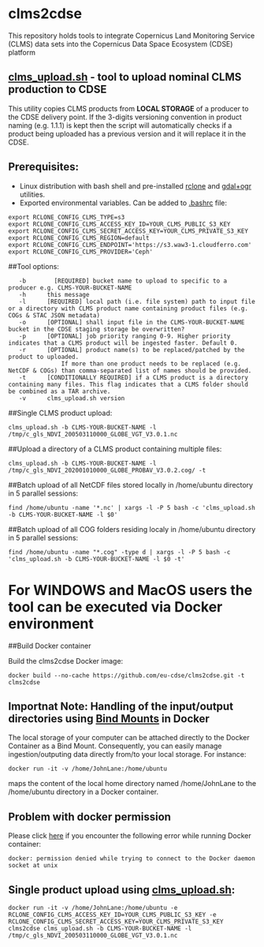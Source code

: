 # clms2cdse
This repository holds tools to integrate Copernicus Land Monitoring Service (CLMS) data sets into the Copernicus Data Space Ecosystem (CDSE) platform

## [clms_upload.sh](https://github.com/eu-cdse/clms2cdse/blob/main/clms_upload.sh) - tool to upload nominal CLMS production to CDSE

This utility copies CLMS products from **LOCAL STORAGE** of a producer to the CDSE delivery point. If the 3-digits versioning convention in product naming (e.g. 1.1.1) is kept then the script will automatically checks if a product being uploaded has a previous version and it will replace it in the CDSE.

## Prerequisites:

- Linux distribution with bash shell and pre-installed [rclone](https://rclone.org/docs/) and [gdal+ogr](https://gdal.org/en/stable/download.html#binaries) utilities.
- Exported environmental variables. Can be added to [.bashrc](https://www.digitalocean.com/community/tutorials/bashrc-file-in-linux) file:

```
export RCLONE_CONFIG_CLMS_TYPE=s3
export RCLONE_CONFIG_CLMS_ACCESS_KEY_ID=YOUR_CLMS_PUBLIC_S3_KEY
export RCLONE_CONFIG_CLMS_SECRET_ACCESS_KEY=YOUR_CLMS_PRIVATE_S3_KEY
export RCLONE_CONFIG_CLMS_REGION=default
export RCLONE_CONFIG_CLMS_ENDPOINT='https://s3.waw3-1.cloudferro.com'
export RCLONE_CONFIG_CLMS_PROVIDER='Ceph'
```
##Tool options:
```
   -b	     [REQUIRED] bucket name to upload to specific to a producer e.g. CLMS-YOUR-BUCKET-NAME
   -h      this message
   -l      [REQUIRED] local path (i.e. file system) path to input file or a directory with CLMS product name containing product files (e.g. COGs & STAC JSON metadata) 
   -o      [OPTIONAL] shall input file in the CLMS-YOUR-BUCKET-NAME bucket in the CDSE staging storage be overwritten?
   -p      [OPTIONAL] job priority ranging 0-9. Higher priority indicates that a CLMS product will be ingested faster. Default 0.  
   -r      [OPTIONAL] product name(s) to be replaced/patched by the product to uploaded. 
		       If more than one product needs to be replaced (e.g. NetCDF & COGs) than comma-separated list of names should be provided.
   -t      [CONDITIONALLY REQUIRED] if a CLMS product is a directory containing many files. This flag indicates that a CLMS folder should be combined as a TAR archive.  
   -v      clms_upload.sh version
```
##Single CLMS product upload:
```
clms_upload.sh -b CLMS-YOUR-BUCKET-NAME -l /tmp/c_gls_NDVI_200503110000_GLOBE_VGT_V3.0.1.nc
```
##Upload a directory of a CLMS product containing multiple files:
```
clms_upload.sh -b CLMS-YOUR-BUCKET-NAME -l /tmp/c_gls_NDVI_202001010000_GLOBE_PROBAV_V3.0.2.cog/ -t
```
##Batch upload of all NetCDF files stored locally in /home/ubuntu directory in 5 parallel sessions:
```
find /home/ubuntu -name '*.nc' | xargs -l -P 5 bash -c 'clms_upload.sh -b CLMS-YOUR-BUCKET-NAME -l $0'
```
##Batch upload of all COG folders residing localy in /home/ubuntu directory in 5 parallel sessions:
```
find /home/ubuntu -name "*.cog" -type d | xargs -l -P 5 bash -c 'clms_upload.sh -b CLMS-YOUR-BUCKET-NAME -l $0 -t'
```
# For WINDOWS and MacOS users the tool can be executed via Docker environment
##Build Docker container

Build the clms2cdse Docker image:

```
docker build --no-cache https://github.com/eu-cdse/clms2cdse.git -t clms2cdse
```
## Importnat Note: Handling of the input/output directories using [Bind Mounts](https://docs.docker.com/storage/bind-mounts/) in Docker
The local storage of your computer can be attached directly to the Docker Container as a Bind Mount. Consequently, you can easily manage ingestion/outputing data directly from/to your local storage. For instance:
```
docker run -it -v /home/JohnLane:/home/ubuntu
```
maps the content of the local home directory named /home/JohnLane to the /home/ubuntu directory in a Docker container.

## Problem with docker permission

Please click [here](https://betterstack.com/community/questions/how-to-fix-docker-got-permission-denied/) if you encounter the following error while running Docker container:
```
docker: permission denied while trying to connect to the Docker daemon socket at unix
```
## Single product upload using [clms_upload.sh](https://github.com/eu-cdse/clms2cdse/blob/main/clms_upload.sh):
```
docker run -it -v /home/JohnLane:/home/ubuntu -e RCLONE_CONFIG_CLMS_ACCESS_KEY_ID=YOUR_CLMS_PUBLIC_S3_KEY -e RCLONE_CONFIG_CLMS_SECRET_ACCESS_KEY=YOUR_CLMS_PRIVATE_S3_KEY clms2cdse clms_upload.sh -b CLMS-YOUR-BUCKET-NAME -l /tmp/c_gls_NDVI_200503110000_GLOBE_VGT_V3.0.1.nc
```
